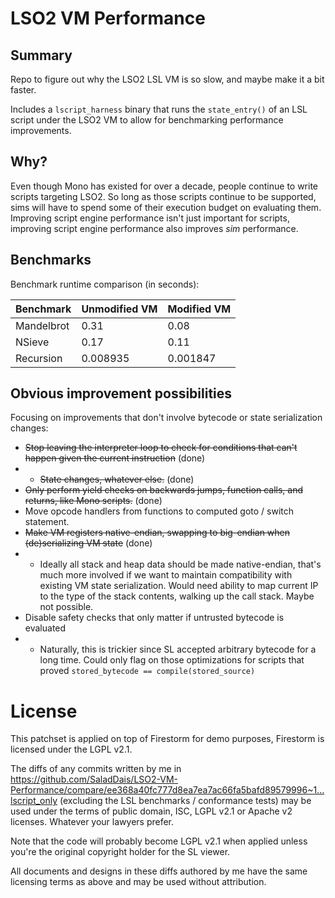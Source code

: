# LSO2 VM Performance

## Summary

Repo to figure out why the LSO2 LSL VM is so slow, and maybe make it a bit faster.

Includes a `lscript_harness` binary that runs the `state_entry()` of an LSL script under the LSO2 VM
to allow for benchmarking performance improvements.

## Why?

Even though Mono has existed for over a decade, people continue to write scripts targeting
LSO2. So long as those scripts continue to be supported, sims will have to spend some of their
execution budget on evaluating them. Improving script engine performance isn't just important for scripts,
improving script engine performance also improves _sim_ performance.

## Benchmarks

Benchmark runtime comparison (in seconds):

| Benchmark  | Unmodified VM | Modified VM |
|------------|---------------|-------------|
| Mandelbrot | 0.31          | 0.08        |
| NSieve     | 0.17          | 0.11        |
| Recursion  | 0.008935      | 0.001847    |

## Obvious improvement possibilities

Focusing on improvements that don't involve bytecode or state serialization changes:

* ~~Stop leaving the interpreter loop to check for conditions that can't happen given the current instruction~~ (done)
* * ~~State changes, whatever else.~~ (done)
* ~~Only perform yield checks on backwards jumps, function calls, and returns, like Mono scripts.~~ (done)
* Move opcode handlers from functions to computed goto / switch statement.
* ~~Make VM registers native-endian, swapping to big-endian when (de)serializing VM state~~ (done)
* * Ideally all stack and heap data should be made native-endian, that's much more involved if we want to maintain compatibility with
    existing VM state serialization. Would need ability to map current IP to the type of the stack contents, walking
    up the call stack. Maybe not possible.
* Disable safety checks that only matter if untrusted bytecode is evaluated
* * Naturally, this is trickier since SL accepted arbitrary bytecode for a long time. Could only flag on those
    optimizations for scripts that proved `stored_bytecode == compile(stored_source)`

# License
This patchset is applied on top of Firestorm for demo purposes, Firestorm is licensed under the LGPL v2.1.

The diffs of any commits written by me in https://github.com/SaladDais/LSO2-VM-Performance/compare/ee368a40fc777d8ea7ea7ac66fa5bafd89579996~1...lscript_only
(excluding the LSL benchmarks / conformance tests) may be used under the terms of public domain, ISC, LGPL v2.1 or Apache v2 licenses.
Whatever your lawyers prefer.

Note that the code will probably become LGPL v2.1 when applied unless you're the original copyright holder for the SL viewer.

All documents and designs in these diffs authored by me have the same licensing terms as above and may be used without attribution.

